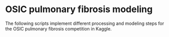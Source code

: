 # OSIC pulmonary fibrosis modeling

The following scripts implement different processing and modeling steps for the
OSIC pulmonary fibrosis competition in Kaggle. 
